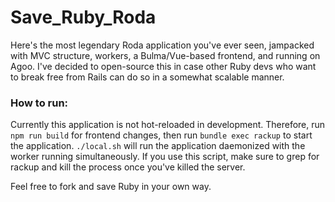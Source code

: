 # Save_Ruby_Roda


Here's the most legendary Roda application you've ever seen, jampacked with MVC structure, workers, a Bulma/Vue-based frontend, and running on Agoo. I've decided to open-source this in case other Ruby devs who want to break free from Rails can do so in a somewhat scalable manner.

### How to run:
Currently this application is not hot-reloaded in development. Therefore, run `npm run build` for frontend changes, then run `bundle exec rackup` to start the application. `./local.sh` will run the application daemonized with the worker running simultaneously. If you use this script, make sure to grep for rackup and kill the process once you've killed the server.

Feel free to fork and save Ruby in your own way.

